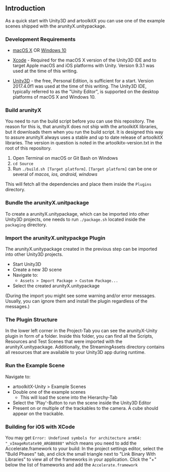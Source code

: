 ## Introduction
As a quick start with Unity3D and artoolkitX you can use one of the example scenes shipped with the arunityX.unitypackage.

### Development Requirements

- [macOS X](http://www.apple.com/mac/) OR [Windows 10](https://www.microsoftstore.com/store/msusa/en_US/cat/Windows-10-/categoryID.70036700)

- [Xcode](http://developer.apple.com/xcode/) - Required for the macOS X version of the Unity3D IDE and to target Apple macOS and iOS platforms with Unity. Version 9.3.1 was used at the time of this writing.

- [Unity3D](https://store.unity.com/?_ga=1.164065343.1498217150.1465512057) - the free, Personal Edition, is sufficient for a start. Version 2017.4.0f1 was used at the time of this writing. The Unity3D IDE, typically referred to as the "Unity Editor", is supported on the desktop platforms of macOS X and Windows 10.

### Build arunityX
You need to run the build script before you can use this repository. The reason for this is, that arunityX does not ship with the artoolkitX libraries, but it downloads them when you run the build script. It is designed this way to assure arunityX always uses a stable and up to date release of artoolkitX libraries. The version in question is noted in the artoolkitx-version.txt in the root of this repository.

1. Open Terminal on macOS or Git Bash on Windows
2. ```cd Source```
3. Run ```./build.sh [Target platform]```. ```[Target platform]``` can be one or several of *macos, ios, android, windows*

This will fetch all the dependencies and place them inside the ```Plugins``` directory.

### Bundle the arunityX.unitpackage
To create a arunityX.unitypackage, which can be imported into other Unity3D projects, one needs to run ```./package.sh``` located inside the ```packaging``` directory.


### Import the arunityX.unitypackge Plugin
The arunityX.unitypackage created in the previous step can be imported into other Unity3D projects.

* Start Unity3D
* Create a new 3D scene
* Navigate to:
  * ```Assets > Import Package > Custom Package... ```
* Select the created arunityX.unitypackage

(During the import you might see some warning and/or error messages. Usually, you can ignore them and install the plugin regardless of the messages.)

### The Plugin Structure

In the lower left corner in the Project-Tab you can see the arunityX-Unity plugin in form of a folder. Inside this folder, you can find all the Scripts, Resources and Test Scenes that were imported with the arunityX.unitypackage. Additionally, the StreamingAssets directory contains  all resources that are available to your Unity3D app during runtime.

### Run the Example Scene

Navigate to:
* artoolkitX-Unity > Example Scenes
* Double one of the example scenes
  * This will load the scene into the Hierarchy-Tab
* Select the 'Play'-Button to run the scene inside the Unity3D Editor
* Present on or multiple of the trackables to the camera. A cube should appear on the trackable.

### Building for iOS with XCode

You may get `Error: Undefined symbols for architecture arm64:   "_vImageRotate90_ARGB8888"` which means you need to add the Accelerate.framework to your build:
In the project settings editor, select the "Build Phases" tab, and click the small triangle next to "Link Binary With Libraries" to view all of the frameworks in your application. Click the "+" below the list of frameworks and add the `Accelerate.framework`
